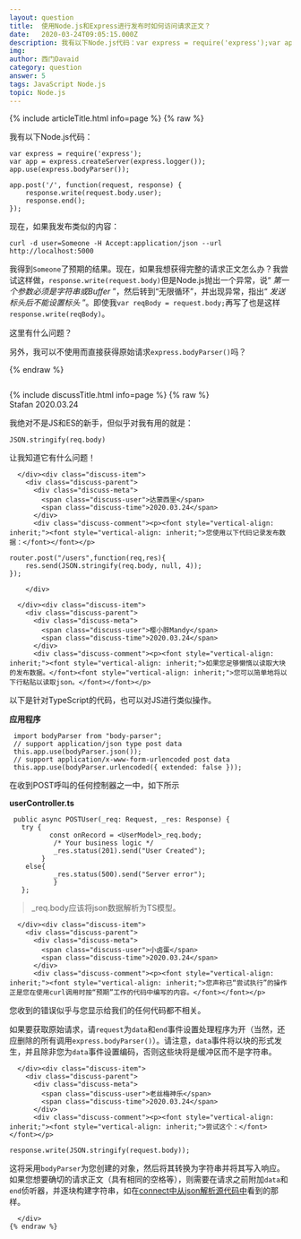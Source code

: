 ```yaml
---
layout: question
title:  使用Node.js和Express进行发布时如何访问请求正文？
date:   2020-03-24T09:05:15.000Z
description: 我有以下Node.js代码：var express = require('express');var app = express.createSer...
img: 
author: 西门Davaid
category: question
answer: 5
tags: JavaScript Node.js
topic: Node.js
---
```

<div class="article-root">
  <div class="article">
    {% include articleTitle.html info=page %}
    {% raw %}
    <div class="article-content"><p><font style="vertical-align: inherit;"><font style="vertical-align: inherit;">我有以下Node.js代码：</font></font></p>

<pre><code>var express = require('express');<font></font>
var app = express.createServer(express.logger());<font></font>
app.use(express.bodyParser());<font></font>
<font></font>
app.post('/', function(request, response) {<font></font>
    response.write(request.body.user);<font></font>
    response.end();<font></font>
});<font></font>
</code></pre>

<p><font style="vertical-align: inherit;"><font style="vertical-align: inherit;">现在，如果我发布类似的内容：</font></font></p>

<pre><code>curl -d user=Someone -H Accept:application/json --url http://localhost:5000
</code></pre>

<p><font style="vertical-align: inherit;"><font style="vertical-align: inherit;">我得到</font></font><code>Someone</code><font style="vertical-align: inherit;"><font style="vertical-align: inherit;">了预期的结果。</font><font style="vertical-align: inherit;">现在，如果我想获得完整的请求正文怎么办？</font><font style="vertical-align: inherit;">我尝试这样做，</font></font><code>response.write(request.body)</code><font style="vertical-align: inherit;"><font style="vertical-align: inherit;">但是Node.js抛出一个异常，说“ </font></font><em><font style="vertical-align: inherit;"><font style="vertical-align: inherit;">第一个参数必须是字符串或Buffer</font></font></em><font style="vertical-align: inherit;"><font style="vertical-align: inherit;"> ”，然后转到“无限循环”，并出现异常，指出“ </font></font><em><font style="vertical-align: inherit;"><font style="vertical-align: inherit;">发送标头后不能设置标头</font></font></em><font style="vertical-align: inherit;"><font style="vertical-align: inherit;"> ”。</font><font style="vertical-align: inherit;">即使我</font></font><code>var reqBody = request.body;</code><font style="vertical-align: inherit;"><font style="vertical-align: inherit;">再写了</font><font style="vertical-align: inherit;">也是这样</font></font><code>response.write(reqBody)</code><font style="vertical-align: inherit;"><font style="vertical-align: inherit;">。</font></font></p>

<p><font style="vertical-align: inherit;"><font style="vertical-align: inherit;">这里有什么问题？</font></font></p>

<p><font style="vertical-align: inherit;"><font style="vertical-align: inherit;">另外，我可以不使用而直接获得原始请求</font></font><code>express.bodyParser()</code><font style="vertical-align: inherit;"><font style="vertical-align: inherit;">吗？</font></font></p></div>
    {% endraw %}
  </div>
  <p style="height: 0;width:0;overflow: hidden;"> 第3525篇《使用Node.js和Express进行发布时如何访问请求正文？》来自Winter(https://github.com/aiyld/aiyld.github.io)的站点</p>
  <div class="discuss-wrapper">
    {% include discussTitle.html info=page %}
    {% raw %}
    <div class="discuss-item">
        <div class="discuss-parent">
          <div class="discuss-meta">
            <span class="discuss-user">Stafan</span>
            <span class="discuss-time">2020.03.24</span>
          </div>
          <div class="discuss-comment"><p><font style="vertical-align: inherit;"><font style="vertical-align: inherit;">我绝对不是JS和ES的新手，但似乎对我有用的就是：</font></font></p>

<pre><code>JSON.stringify(req.body)
</code></pre>

<p><font style="vertical-align: inherit;"><font style="vertical-align: inherit;">让我知道它有什么问题！</font></font></p></div>
        </div>
        
      </div><div class="discuss-item">
        <div class="discuss-parent">
          <div class="discuss-meta">
            <span class="discuss-user">达蒙西里</span>
            <span class="discuss-time">2020.03.24</span>
          </div>
          <div class="discuss-comment"><p><font style="vertical-align: inherit;"><font style="vertical-align: inherit;">您使用以下代码记录发布数据：</font></font></p>

<pre><code>router.post("/users",function(req,res){<font></font>
    res.send(JSON.stringify(req.body, null, 4));<font></font>
});<font></font>
</code></pre></div>
        </div>
        
      </div><div class="discuss-item">
        <div class="discuss-parent">
          <div class="discuss-meta">
            <span class="discuss-user">樱小胖Mandy</span>
            <span class="discuss-time">2020.03.24</span>
          </div>
          <div class="discuss-comment"><p><font style="vertical-align: inherit;"><font style="vertical-align: inherit;">如果您足够懒惰以读取大块的发布数据。</font><font style="vertical-align: inherit;">您可以简单地将以下行粘贴以读取json。</font></font></p>

<p><font style="vertical-align: inherit;"><font style="vertical-align: inherit;">以下是针对TypeScript的代码，也可以对JS进行类似操作。</font></font></p>

<p><strong><font style="vertical-align: inherit;"><font style="vertical-align: inherit;">应用程序</font></font></strong></p>

<pre><code> import bodyParser from "body-parser";<font></font>
 // support application/json type post data<font></font>
 this.app.use(bodyParser.json());<font></font>
 // support application/x-www-form-urlencoded post data<font></font>
 this.app.use(bodyParser.urlencoded({ extended: false }));<font></font>
</code></pre>

<p><font style="vertical-align: inherit;"><font style="vertical-align: inherit;">在收到POST呼叫的任何控制器之一中，如下所示</font></font></p>

<p><strong><font style="vertical-align: inherit;"><font style="vertical-align: inherit;">userController.ts</font></font></strong></p>

<pre><code> public async POSTUser(_req: Request, _res: Response) {<font></font>
   try {<font></font>
          const onRecord = &lt;UserModel&gt;_req.body;<font></font>
           /* Your business logic */<font></font>
           _res.status(201).send("User Created");<font></font>
        }<font></font>
    else{<font></font>
           _res.status(500).send("Server error");<font></font>
           }        <font></font>
   };<font></font>
</code></pre>

<blockquote>
  <p><font style="vertical-align: inherit;"><font style="vertical-align: inherit;">_req.body应该将json数据解析为TS模型。</font></font></p>
</blockquote></div>
        </div>
        
      </div><div class="discuss-item">
        <div class="discuss-parent">
          <div class="discuss-meta">
            <span class="discuss-user">小卤蛋</span>
            <span class="discuss-time">2020.03.24</span>
          </div>
          <div class="discuss-comment"><p><font style="vertical-align: inherit;"><font style="vertical-align: inherit;">您声称已“尝试执行”的操作正是您在使用curl调用时按“预期”工作的代码中编写的内容。</font></font></p>

<p><font style="vertical-align: inherit;"><font style="vertical-align: inherit;">您收到的错误似乎与您显示给我们的任何代码都不相关。</font></font></p>

<p><font style="vertical-align: inherit;"><font style="vertical-align: inherit;">如果要获取原始请求，请</font></font><code>request</code><font style="vertical-align: inherit;"><font style="vertical-align: inherit;">为</font></font><code>data</code><font style="vertical-align: inherit;"><font style="vertical-align: inherit;">和</font></font><code>end</code><font style="vertical-align: inherit;"><font style="vertical-align: inherit;">事件</font><font style="vertical-align: inherit;">设置处理程序</font><font style="vertical-align: inherit;">为开</font><font style="vertical-align: inherit;">（当然，还应删除的所有调用</font></font><code>express.bodyParser()</code><font style="vertical-align: inherit;"><font style="vertical-align: inherit;">）。</font><font style="vertical-align: inherit;">请注意，</font></font><code>data</code><font style="vertical-align: inherit;"><font style="vertical-align: inherit;">事件将以块的形式发生，并且除非您为</font></font><code>data</code><font style="vertical-align: inherit;"><font style="vertical-align: inherit;">事件</font><font style="vertical-align: inherit;">设置编码，否则</font><font style="vertical-align: inherit;">这些块将是缓冲区而不是字符串。</font></font></p></div>
        </div>
        
      </div><div class="discuss-item">
        <div class="discuss-parent">
          <div class="discuss-meta">
            <span class="discuss-user">老丝梅神乐</span>
            <span class="discuss-time">2020.03.24</span>
          </div>
          <div class="discuss-comment"><p><font style="vertical-align: inherit;"><font style="vertical-align: inherit;">尝试这个：</font></font></p>

<pre><code>response.write(JSON.stringify(request.body));
</code></pre>

<p><font style="vertical-align: inherit;"><font style="vertical-align: inherit;">这将采用</font></font><code>bodyParser</code><font style="vertical-align: inherit;"><font style="vertical-align: inherit;">为您创建</font><font style="vertical-align: inherit;">的对象，</font><font style="vertical-align: inherit;">然后将其转换为字符串并将其写入响应。</font><font style="vertical-align: inherit;">如果您想要确切的请求正文（具有相同的空格等），则需要</font><font style="vertical-align: inherit;">在请求之前附加</font></font><code>data</code><font style="vertical-align: inherit;"><font style="vertical-align: inherit;">和</font></font><code>end</code><font style="vertical-align: inherit;"><font style="vertical-align: inherit;">侦听器，并逐块构建字符串，如在</font></font><a href="https://github.com/senchalabs/connect/blob/master/lib/middleware/json.js#L50" rel="nofollow"><font style="vertical-align: inherit;"><font style="vertical-align: inherit;">connect中从json解析源代码中</font></font></a><font style="vertical-align: inherit;"><font style="vertical-align: inherit;">看到的那样</font><font style="vertical-align: inherit;">。</font></font></p></div>
        </div>
        
      </div>
    {% endraw %}
  </div>
<div>
